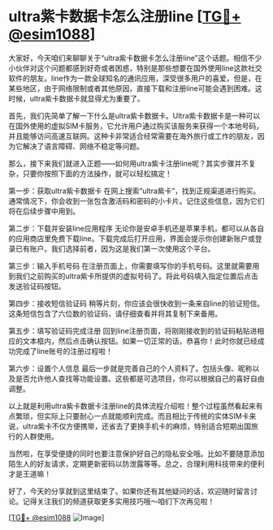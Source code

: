 # ultra紫卡数据卡怎么注册line [[TG💪+ @esim1088](https://t.me/s/esim1088)]

大家好，今天咱们来聊聊关于“ultra紫卡数据卡怎么注册line”这个话题。相信不少小伙伴对这个问题都感到好奇或者困惑，特别是那些想要在国外使用line这款社交软件的朋友。line作为一款全球知名的通讯应用，深受很多用户的喜爱。但是，在某些地区，由于网络限制或者其他原因，直接下载和注册line可能会遇到困难。这时候，ultra紫卡数据卡就显得尤为重要了。

首先，我们先简单了解一下什么是ultra紫卡数据卡。Ultra紫卡数据卡是一种可以在国外使用的虚拟SIM卡服务，它允许用户通过购买该服务来获得一个本地号码，并且能够访问高速互联网。这种卡非常适合经常需要在海外旅行或工作的朋友，因为它解决了语言障碍、网络不稳定等问题。

那么，接下来我们就进入正题——如何用ultra紫卡注册line呢？其实步骤并不复杂，只要你按照下面的方法操作，就可以轻松搞定！

第一步：获取ultra紫卡数据卡
在网上搜索“ultra紫卡”，找到正规渠道进行购买。通常情况下，你会收到一张包含激活码和密码的小卡片。记住这些信息，因为它们将在后续步骤中用到。

第二步：下载并安装line应用程序
无论你是安卓手机还是苹果手机，都可以从各自的应用商店里免费下载line。下载完成后打开应用，界面会提示你创建新账户或登录已有账户。我们选择前者，因为这是我们第一次使用这个平台。

第三步：输入手机号码
在注册页面上，你需要填写你的手机号码。这里就需要用到我们之前购买的ultra紫卡所提供的虚拟号码了。将此号码填入指定位置后点击发送验证码按钮。

第四步：接收短信验证码
稍等片刻，你应该会很快收到一条来自line的验证短信。这条短信包含了六位数的验证码，请仔细查看并将其复制下来备用。

第五步：填写验证码完成注册
回到line注册页面，将刚刚接收到的验证码粘贴进相应的文本框内，然后点击确认按钮。如果一切正常的话，恭喜你！此时你就已经成功完成了line账号的注册过程啦！

第六步：设置个人信息
最后一步就是完善自己的个人资料了。包括头像、昵称以及是否允许他人查找等功能设置。这些都是可选项目，你可以根据自己的喜好自由调整。

以上就是利用ultra紫卡数据卡注册line的具体流程介绍啦！整个过程虽然看起来有点繁琐，但实际上只要耐心一点就能顺利完成。而且相比于传统的实体SIM卡来说，ultra紫卡不仅方便携带，还省去了更换手机卡的麻烦，特别适合短期出国旅行的人群使用。

当然啦，在享受便捷的同时也要注意保护好自己的隐私安全哦。比如不要随意添加陌生人的好友请求，定期更新密码以防泄露等等。总之，合理利用科技带来的便利才是王道嘛！

好了，今天的分享就到这里结束了。如果你还有其他疑问的话，欢迎随时留言讨论。记得关注我们的频道获取更多实用技巧哦～咱们下次再见啦！

[[TG💪+ @esim1088](https://t.me/s/esim1088) ![Image](https://i.postimg.cc/4NQfJmqS/Snipaste-2025-05-13-00-14-12.png)]